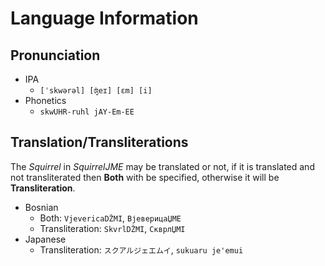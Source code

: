 # Language Information

## Pronunciation

 * IPA
   * `[ˈskwərəl] [ʤeɪ] [ɛm] [i]`
 * Phonetics
   * `skwUHR-ruhl jAY-Em-EE`

## Translation/Transliterations

The _Squirrel_ in _SquirrelJME_ may be translated or not, if it is translated
and not transliterated then **Both** with be specified, otherwise it will
be **Transliteration**.

 * Bosnian
   * Both: `VjevericaDŽMI`, `ВјеверицаЏМЕ`
   * Transliteration: `SkvrlDŽMI`, `СкврлЏМI`
 * Japanese
   * Transliteration: `スクアルジェエムイ`, `sukuaru je'emui`
